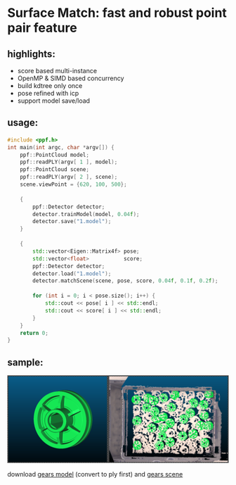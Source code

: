 # Surface Match: fast and robust point pair feature

## highlights:
- score based multi-instance
- OpenMP & SIMD based concurrency
- build kdtree only once
- pose refined with icp
- support model save/load

## usage:
```C++
#include <ppf.h>
int main(int argc, char *argv[]) {
    ppf::PointCloud model;
    ppf::readPLY(argv[ 1 ], model);
    ppf::PointCloud scene;
    ppf::readPLY(argv[ 2 ], scene);
    scene.viewPoint = {620, 100, 500};

    {
        ppf::Detector detector;
        detector.trainModel(model, 0.04f);
        detector.save("1.model");
    }

    {
        std::vector<Eigen::Matrix4f> pose;
        std::vector<float>           score;
        ppf::Detector detector;
        detector.load("1.model");
        detector.matchScene(scene, pose, score, 0.04f, 0.1f, 0.2f);
        
        for (int i = 0; i < pose.size(); i++) {
            std::cout << pose[ i ] << std::endl;
            std::cout << score[ i ] << std::endl;
        }
    }
    return 0;
}
```
## sample:
![gear](img/gear.png)

download [ gears model](https://download.ensenso.com/s/sampledata/download?files=gear.stl) (convert to ply first) and 
[gears scene](https://download.ensenso.com/s/sampledata/download?files=gear_n35.ply)
